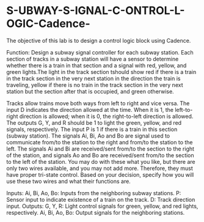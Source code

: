 # S-UBWAY-S-IGNAL-C-ONTROL-L-OGIC-Cadence-
The objective of this lab is to design a control logic block using Cadence.


Function:
Design a subway signal controller for each subway station. Each section of tracks in a subway station
will have a sensor to determine whether there is a train in that section and a signal with red, yellow,
and green lights.The light in the track section tshould show red if there is a train in the track
section in the very next station in the direction the train is traveling, yellow if there is no train in the
track section in the very next station but the section after that is occupied, and green otherwise.


Tracks allow trains move both ways from left to right and vice versa. The input D indicates the
direction allowed at the time. When it is 1, the left-to-right direction is allowed; when it is 0, the
right-to-left direction is allowed. The outputs G, Y, and R should be 1 to light the green, yellow, and
red signals, respectively. The input P is 1 if there is a train in this section (subway station). The signals
Ai, Bi, Ao and Bo are signal used to communicate from/to the station to the right and from/to the
station to the left. The signals Ai and Bi are received/sent from/to the section to the right of the
station, and signals Ao and Bo are received/sent from/to the section to the left of the station. You
may do with these what you like, but there are only two wires available, and you may not add more.
Therefore, they must have proper tri-state control. Based on your decision, specify how you will use
these two wires and what their functions are.

Inputs:
Ai, Bi, Ao, Bo: Inputs from the neighboring subway stations.
P: Sensor input to indicate existence of a train on the track.
D: Track direction input.
Outputs:
G, Y, R: Light control signals for green, yellow, and red lights, respectively.
Ai, Bi, Ao, Bo: Output signals for the neighboring stations.
